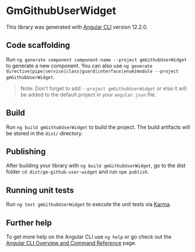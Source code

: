 # GmGithubUserWidget

This library was generated with [Angular CLI](https://github.com/angular/angular-cli) version 12.2.0.

## Code scaffolding

Run `ng generate component component-name --project gmGithubUserWidget` to generate a new component. You can also use `ng generate directive|pipe|service|class|guard|interface|enum|module --project gmGithubUserWidget`.
> Note: Don't forget to add `--project gmGithubUserWidget` or else it will be added to the default project in your `angular.json` file. 

## Build

Run `ng build gmGithubUserWidget` to build the project. The build artifacts will be stored in the `dist/` directory.

## Publishing

After building your library with `ng build gmGithubUserWidget`, go to the dist folder `cd dist/gm-github-user-widget` and run `npm publish`.

## Running unit tests

Run `ng test gmGithubUserWidget` to execute the unit tests via [Karma](https://karma-runner.github.io).

## Further help

To get more help on the Angular CLI use `ng help` or go check out the [Angular CLI Overview and Command Reference](https://angular.io/cli) page.
